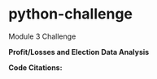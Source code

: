 # python-challenge
Module 3 Challenge

**Profit/Losses and Election Data Analysis**

**Code Citations:**

